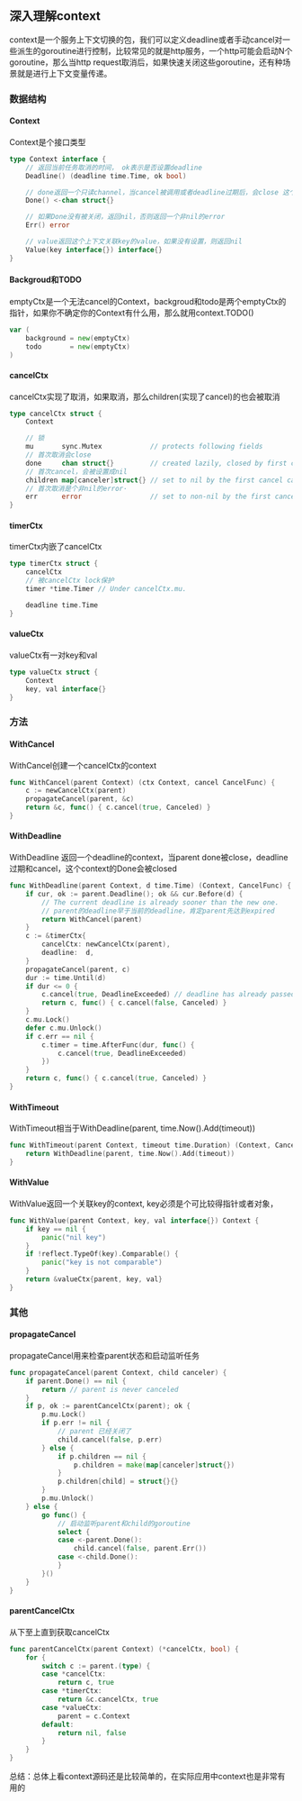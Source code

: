 ## 深入理解context
context是一个服务上下文切换的包，我们可以定义deadline或者手动cancel对一些派生的goroutine进行控制，比较常见的就是http服务，一个http可能会启动N个goroutine，那么当http request取消后，如果快速关闭这些goroutine，还有种场景就是进行上下文变量传递。

### 数据结构

#### Context
Context是个接口类型
```go
type Context interface {
    // 返回当前任务取消的时间， ok表示是否设置deadline
	Deadline() (deadline time.Time, ok bool)

    // done返回一个只读channel，当cancel被调用或者deadline过期后，会close 这个channnel
	Done() <-chan struct{}

    // 如果Done没有被关闭，返回nil，否则返回一个非nil的error
	Err() error

    // value返回这个上下文关联key的value，如果没有设置，则返回nil
	Value(key interface{}) interface{}
}
```

#### Backgroud和TODO
emptyCtx是一个无法cancel的Context，backgroud和todo是两个emptyCtx的指针，如果你不确定你的Context有什么用，那么就用context.TODO()
```go
var (
	background = new(emptyCtx)
	todo       = new(emptyCtx)
)
```


#### cancelCtx
cancelCtx实现了取消，如果取消，那么children(实现了cancel)的也会被取消
```go
type cancelCtx struct {
	Context

    // 锁
    mu       sync.Mutex            // protects following fields
    // 首次取消会close
    done     chan struct{}         // created lazily, closed by first cancel call
    // 首次cancel，会被设置成nil
    children map[canceler]struct{} // set to nil by the first cancel call
    // 首次取消是个非nil的error·
	err      error                 // set to non-nil by the first cancel call
}

```

#### timerCtx
timerCtx内嵌了cancelCtx
```go
type timerCtx struct {
    cancelCtx
    // 被cancelCtx lock保护
	timer *time.Timer // Under cancelCtx.mu.

	deadline time.Time
}

```

#### valueCtx
valueCtx有一对key和val
```go
type valueCtx struct {
	Context
	key, val interface{}
}
```

### 方法


#### WithCancel
WithCancel创建一个cancelCtx的context
```go
func WithCancel(parent Context) (ctx Context, cancel CancelFunc) {
	c := newCancelCtx(parent)
	propagateCancel(parent, &c)
	return &c, func() { c.cancel(true, Canceled) }
}
```

#### WithDeadline
WithDeadline 返回一个deadline的context，当parent done被close，deadline过期和cancel，这个context的Done会被closed
```go
func WithDeadline(parent Context, d time.Time) (Context, CancelFunc) {
	if cur, ok := parent.Deadline(); ok && cur.Before(d) {
        // The current deadline is already sooner than the new one.
        // parent的deadline早于当前的deadline，肯定parent先达到expired
		return WithCancel(parent)
	}
	c := &timerCtx{
		cancelCtx: newCancelCtx(parent),
		deadline:  d,
	}
	propagateCancel(parent, c)
	dur := time.Until(d)
	if dur <= 0 {
		c.cancel(true, DeadlineExceeded) // deadline has already passed
		return c, func() { c.cancel(false, Canceled) }
	}
	c.mu.Lock()
	defer c.mu.Unlock()
	if c.err == nil {
		c.timer = time.AfterFunc(dur, func() {
			c.cancel(true, DeadlineExceeded)
		})
	}
	return c, func() { c.cancel(true, Canceled) }
}

```

#### WithTimeout
WithTimeout相当于WithDeadline(parent, time.Now().Add(timeout))
```go
func WithTimeout(parent Context, timeout time.Duration) (Context, CancelFunc) {
	return WithDeadline(parent, time.Now().Add(timeout))
}
```

#### WithValue
WithValue返回一个关联key的context, key必须是个可比较得指针或者对象，
```go
func WithValue(parent Context, key, val interface{}) Context {
	if key == nil {
		panic("nil key")
    }
	if !reflect.TypeOf(key).Comparable() {
		panic("key is not comparable")
	}
	return &valueCtx{parent, key, val}
}
```

### 其他

#### propagateCancel
propagateCancel用来检查parent状态和启动监听任务
```go
func propagateCancel(parent Context, child canceler) {
	if parent.Done() == nil {
		return // parent is never canceled
	}
	if p, ok := parentCancelCtx(parent); ok {
		p.mu.Lock()
		if p.err != nil {
            // parent 已经关闭了
			child.cancel(false, p.err)
		} else {
			if p.children == nil {
				p.children = make(map[canceler]struct{})
			}
			p.children[child] = struct{}{}
		}
		p.mu.Unlock()
	} else {
		go func() {
            // 启动监听parent和child的goroutine
			select {
			case <-parent.Done():
				child.cancel(false, parent.Err())
			case <-child.Done():
			}
		}()
	}
}
```

#### parentCancelCtx
从下至上直到获取cancelCtx
```go
func parentCancelCtx(parent Context) (*cancelCtx, bool) {
	for {
		switch c := parent.(type) {
		case *cancelCtx:
			return c, true
		case *timerCtx:
			return &c.cancelCtx, true
		case *valueCtx:
			parent = c.Context
		default:
			return nil, false
		}
	}
}
```

总结：总体上看context源码还是比较简单的，在实际应用中context也是非常有用的